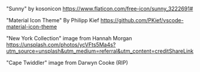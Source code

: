 "Sunny" by kosonicon
https://www.flaticon.com/free-icon/sunny_3222691#

"Material Icon Theme" By Philipp Kief
https://github.com/PKief/vscode-material-icon-theme

"New York Collection" image from Hannah Morgan
https://unsplash.com/photos/ycVFts5Ma4s?utm_source=unsplash&utm_medium=referral&utm_content=creditShareLink

"Cape Twiddler" image from Darwyn Cooke (RIP)
